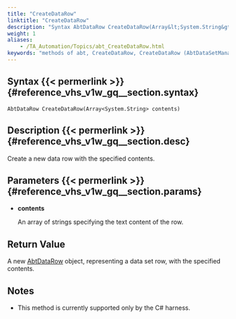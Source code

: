 ```yaml
--- 
title: "CreateDataRow"
linktitle: "CreateDataRow"
description: "Syntax AbtDataRow CreateDataRow(Array&lt;System.String&gt; contents) Description Create a new data row with the specified contents. Parameters contents An array of strings specifying the text content of the ..."
weight: 1
aliases: 
    - /TA_Automation/Topics/abt_CreateDataRow.html
keywords: "methods of abt, CreateDataRow, CreateDataRow (AbtDataSetManagement), AbtDataSetManagement, createdatarow, abtdatasetmanagement createdatarow, create data row with specified content"
---
```


## Syntax {{< permerlink >}} {#reference_vhs_v1w_gq__section.syntax} 

`AbtDataRow CreateDataRow(Array<System.String> contents)`

## Description {{< permerlink >}} {#reference_vhs_v1w_gq__section.desc} 

Create a new data row with the specified contents.

## Parameters {{< permerlink >}} {#reference_vhs_v1w_gq__section.params} 

-   **contents**

    An array of strings specifying the text content of the row.


## Return Value

A new [AbtDataRow](/automation-guide/action-based-testing-language/testarchitect-automation-classes/automation-classes/abtdatarow/) object, representing a data set row, with the specified contents.

## Notes

-   This method is currently supported only by the C\# harness.



